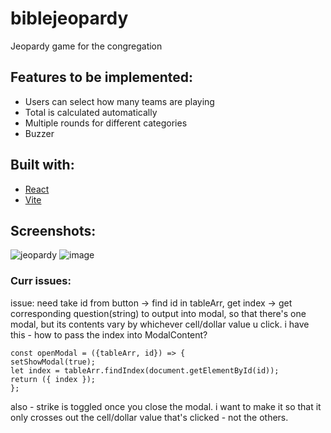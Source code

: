 # biblejeopardy
Jeopardy game for the congregation

## Features to be implemented:
* Users can select how many teams are playing
* Total is calculated automatically 
* Multiple rounds for different categories
* Buzzer

## Built with:
* [React](https://react.dev/)
* [Vite](https://github.com/vitejs/vite)

## Screenshots:
![jeopardy](https://github.com/jehielle/biblejeopardy/assets/44626277/e241e1d9-319f-45b0-858b-e16232ec8907)
![image](https://github.com/jehielle/biblejeopardy/assets/44626277/954777b0-a230-4667-9113-fda687e084ee)



### Curr issues:
 
issue: need take id from button -> find id in tableArr, get index -> get corresponding question(string)
to output into modal, so that there's one modal, but its contents vary by whichever cell/dollar value u click.
i have this - how to pass the index into ModalContent?

```
const openModal = ({tableArr, id}) => {
setShowModal(true);
let index = tableArr.findIndex(document.getElementById(id));
return ({ index });
};
```

also - strike is toggled once you close the modal. i want to make it so that it only crosses out the cell/dollar value
that's clicked - not the others.
